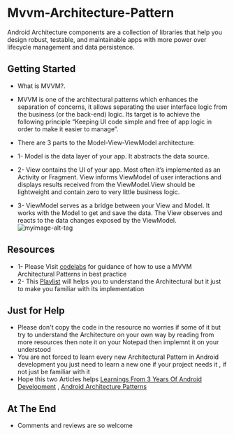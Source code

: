 # Mvvm-Architecture-Pattern
Android Architecture components are a collection of libraries that help you design robust, testable, and maintainable apps with more power over lifecycle management and data persistence. 
## Getting Started
* What is MVVM?.
 * MVVM is one of the architectural patterns which enhances the separation of concerns, it allows separating the user interface logic from the business (or the back-end) logic. Its target is to achieve the following principle “Keeping UI code simple and free of app logic in order to make it easier to manage”.
 * There are 3 parts to the Model-View-ViewModel architecture:
* 1- Model is the data layer of your app. It abstracts the data source.

* 2- View contains the UI of your app. Most often it’s implemented as an Activity or Fragment. View informs ViewModel of user interactions and displays results received from the ViewModel.View should be lightweight and contain zero to very little business logic.
* 3- ViewModel serves as a bridge between your View and Model. It works with the Model to get and save the data. The View observes and reacts to the data changes exposed by the ViewModel.
 ![myimage-alt-tag](https://miro.medium.com/max/1200/1*KnYBBZIDDeg4zVDDEcLw2A.png)
 ## Resources
  * 1- Please Visit [codelabs](https://codelabs.developers.google.com/codelabs/android-room-with-a-view-kotlin/#0) for guidance  of how to use a MVVM Architectural Patterns in  best practice
  * 2- This [Playlist](https://www.youtube.com/watch?v=ARpn-1FPNE4&list=PLrnPJCHvNZuDihTpkRs6SpZhqgBqPU118) will helps you to understand the Architectural but it just to make you familiar with its implementation
  ## Just for Help 
* Please don't copy the  code in the resource no worries if some  of  it  but try to understand  the Architecture on your own way by reading from more resources then note it on your Notepad then implemnt it on your understood  
*  You are not forced  to learn every new Architectural Pattern in Android development you just need to learn a new one  if  your project needs it , if not just be familiar with it 
* Hope this two Articles helps  [Learnings From 3 Years Of Android Development](https://medium.com/mindorks/learnings-from-3-years-of-android-development-c0d68b8ecea1) , [Android Architecture Patterns ](https://medium.com/upday-devs/android-architecture-patterns-part-1-model-view-controller-3baecef5f2b6)
## At The End
*  Comments and reviews are so welcome  
